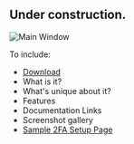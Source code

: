 
## Under construction.  

![Main Window](/assets/Account-List.png)  

[//]: # (This url won't display in PyCharm.)

To include:
  - [Download](https://github.com/jdalbey/EasyAuth/releases)  
  - What is it?  
  - What's unique about it?  
  - Features  
  - Documentation Links  
  - Screenshot gallery  
  - [Sample 2FA Setup Page](Setup2FA_Sample.html)

